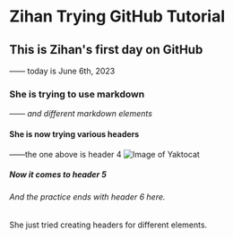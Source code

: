 # Zihan Trying GitHub Tutorial
## This is Zihan's first day on GitHub
—— today is June 6th, 2023
### She is trying to use markdown
*—— and different markdown elements*
#### She is now trying various headers
 ——the one above is header 4
![Image of Yaktocat](https://octodex.github.com/images/yaktocat.png)
##### Now it comes to header 5
###### And the practice ends with header 6 here. 
She just tried creating headers for different elements. 
